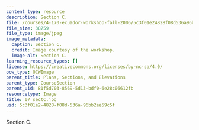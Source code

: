 ```yaml
---
content_type: resource
description: Section C.
file: /courses/4-170-ecuador-workshop-fall-2006/5c3f01e24828f08d536a96bb2ee59c5f_07_sectC.jpg
file_size: 38759
file_type: image/jpeg
image_metadata:
  caption: Section C.
  credit: Image courtesy of the workshop.
  image-alt: Section C.
learning_resource_types: []
license: https://creativecommons.org/licenses/by-nc-sa/4.0/
ocw_type: OCWImage
parent_title: Plans, Sections, and Elevations
parent_type: CourseSection
parent_uid: 81f5d703-8569-5d13-bdf0-6e28c06612fb
resourcetype: Image
title: 07_sectC.jpg
uid: 5c3f01e2-4828-f08d-536a-96bb2ee59c5f
---
```

Section C.